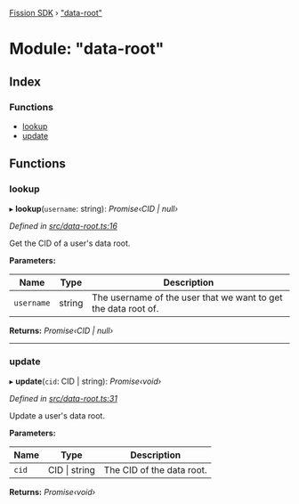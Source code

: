 [Fission SDK](../README.md) › ["data-root"](_data_root_.md)

# Module: "data-root"

## Index

### Functions

* [lookup](_data_root_.md#lookup)
* [update](_data_root_.md#update)

## Functions

###  lookup

▸ **lookup**(`username`: string): *Promise‹CID | null›*

*Defined in [src/data-root.ts:16](https://github.com/fission-suite/ts-sdk/blob/f59fd0a/src/data-root.ts#L16)*

Get the CID of a user's data root.

**Parameters:**

Name | Type | Description |
------ | ------ | ------ |
`username` | string | The username of the user that we want to get the data root of.  |

**Returns:** *Promise‹CID | null›*

___

###  update

▸ **update**(`cid`: CID | string): *Promise‹void›*

*Defined in [src/data-root.ts:31](https://github.com/fission-suite/ts-sdk/blob/f59fd0a/src/data-root.ts#L31)*

Update a user's data root.

**Parameters:**

Name | Type | Description |
------ | ------ | ------ |
`cid` | CID &#124; string | The CID of the data root.  |

**Returns:** *Promise‹void›*
